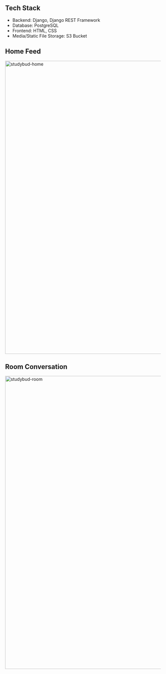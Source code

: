 ## Tech Stack
- Backend: Django, Django REST Framework 
- Database: PostgreSQL
- Frontend: HTML, CSS
- Media/Static File Storage: S3 Bucket

## Home Feed
<img width="947" alt="studybud-home" src="https://github.com/VikramBabariya/studybud/assets/83386820/4da7d4de-7d3a-4074-8766-bdbf4045b58c">

## Room Conversation
<img width="947" alt="studybud-room" src="https://github.com/VikramBabariya/studybud/assets/83386820/58f0d322-4b69-4b4a-a037-83ef72f4f013">
